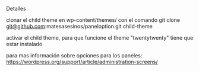 Detalles

clonar el child theme en wp-content/themes/ con el comando git clone git@github.com:matesasesinos/paneloption.git child-theme

activar  el child theme, para que funcione el theme "twentytwenty" tiene que estar instalado

para mas información sobre opciones para los paneles: https://wordpress.org/support/article/administration-screens/